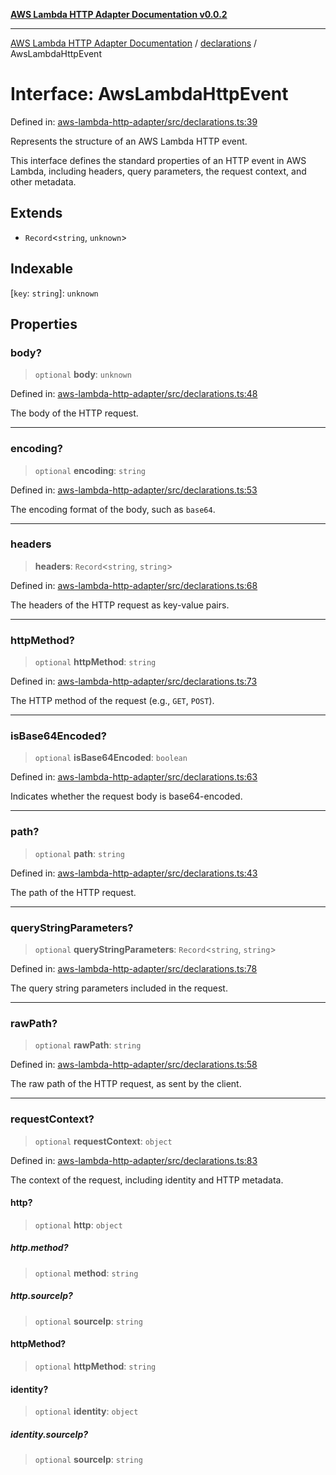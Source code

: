 [**AWS Lambda HTTP Adapter Documentation v0.0.2**](../../README.md)

***

[AWS Lambda HTTP Adapter Documentation](../../modules.md) / [declarations](../README.md) / AwsLambdaHttpEvent

# Interface: AwsLambdaHttpEvent

Defined in: [aws-lambda-http-adapter/src/declarations.ts:39](https://github.com/stonemjs/aws-lambda-http-adapter/blob/266a5c901335674bf07c5995909e8ee8116e2bba/src/declarations.ts#L39)

Represents the structure of an AWS Lambda HTTP event.

This interface defines the standard properties of an HTTP event in AWS Lambda,
including headers, query parameters, the request context, and other metadata.

## Extends

- `Record`\<`string`, `unknown`\>

## Indexable

\[`key`: `string`\]: `unknown`

## Properties

### body?

> `optional` **body**: `unknown`

Defined in: [aws-lambda-http-adapter/src/declarations.ts:48](https://github.com/stonemjs/aws-lambda-http-adapter/blob/266a5c901335674bf07c5995909e8ee8116e2bba/src/declarations.ts#L48)

The body of the HTTP request.

***

### encoding?

> `optional` **encoding**: `string`

Defined in: [aws-lambda-http-adapter/src/declarations.ts:53](https://github.com/stonemjs/aws-lambda-http-adapter/blob/266a5c901335674bf07c5995909e8ee8116e2bba/src/declarations.ts#L53)

The encoding format of the body, such as `base64`.

***

### headers

> **headers**: `Record`\<`string`, `string`\>

Defined in: [aws-lambda-http-adapter/src/declarations.ts:68](https://github.com/stonemjs/aws-lambda-http-adapter/blob/266a5c901335674bf07c5995909e8ee8116e2bba/src/declarations.ts#L68)

The headers of the HTTP request as key-value pairs.

***

### httpMethod?

> `optional` **httpMethod**: `string`

Defined in: [aws-lambda-http-adapter/src/declarations.ts:73](https://github.com/stonemjs/aws-lambda-http-adapter/blob/266a5c901335674bf07c5995909e8ee8116e2bba/src/declarations.ts#L73)

The HTTP method of the request (e.g., `GET`, `POST`).

***

### isBase64Encoded?

> `optional` **isBase64Encoded**: `boolean`

Defined in: [aws-lambda-http-adapter/src/declarations.ts:63](https://github.com/stonemjs/aws-lambda-http-adapter/blob/266a5c901335674bf07c5995909e8ee8116e2bba/src/declarations.ts#L63)

Indicates whether the request body is base64-encoded.

***

### path?

> `optional` **path**: `string`

Defined in: [aws-lambda-http-adapter/src/declarations.ts:43](https://github.com/stonemjs/aws-lambda-http-adapter/blob/266a5c901335674bf07c5995909e8ee8116e2bba/src/declarations.ts#L43)

The path of the HTTP request.

***

### queryStringParameters?

> `optional` **queryStringParameters**: `Record`\<`string`, `string`\>

Defined in: [aws-lambda-http-adapter/src/declarations.ts:78](https://github.com/stonemjs/aws-lambda-http-adapter/blob/266a5c901335674bf07c5995909e8ee8116e2bba/src/declarations.ts#L78)

The query string parameters included in the request.

***

### rawPath?

> `optional` **rawPath**: `string`

Defined in: [aws-lambda-http-adapter/src/declarations.ts:58](https://github.com/stonemjs/aws-lambda-http-adapter/blob/266a5c901335674bf07c5995909e8ee8116e2bba/src/declarations.ts#L58)

The raw path of the HTTP request, as sent by the client.

***

### requestContext?

> `optional` **requestContext**: `object`

Defined in: [aws-lambda-http-adapter/src/declarations.ts:83](https://github.com/stonemjs/aws-lambda-http-adapter/blob/266a5c901335674bf07c5995909e8ee8116e2bba/src/declarations.ts#L83)

The context of the request, including identity and HTTP metadata.

#### http?

> `optional` **http**: `object`

##### http.method?

> `optional` **method**: `string`

##### http.sourceIp?

> `optional` **sourceIp**: `string`

#### httpMethod?

> `optional` **httpMethod**: `string`

#### identity?

> `optional` **identity**: `object`

##### identity.sourceIp?

> `optional` **sourceIp**: `string`
